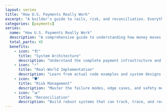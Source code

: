 ```yaml
---
layout: series
title: "How U.S. Payments Really Work"
excerpt: "A builder's guide to rails, risk, and reconciliation. Everything you need to understand, build, and scale payment systems in the United States."
categories: [payments]
series:
  name: "How U.S. Payments Really Work"
  description: "A comprehensive guide to understanding how money moves through the U.S. financial system. From ACH and wire transfers to real-time payments and failure modes. Perfect for developers, product managers, and anyone building fintech applications."
  total_parts: 45
  benefits:
    - icon: "🏗️"
      title: "System Architecture"
      description: "Understand the complete payment infrastructure and how different systems interact."
    - icon: "⚡"
      title: "Real-World Implementation"
      description: "Learn from actual code examples and system designs used in production."
    - icon: "🛡️"
      title: "Risk Management"
      description: "Master the failure modes, edge cases, and safety mechanisms of payment systems."
    - icon: "📊"
      title: "Reconciliation"
      description: "Build robust systems that can track, trace, and reconcile every transaction."
---
```

